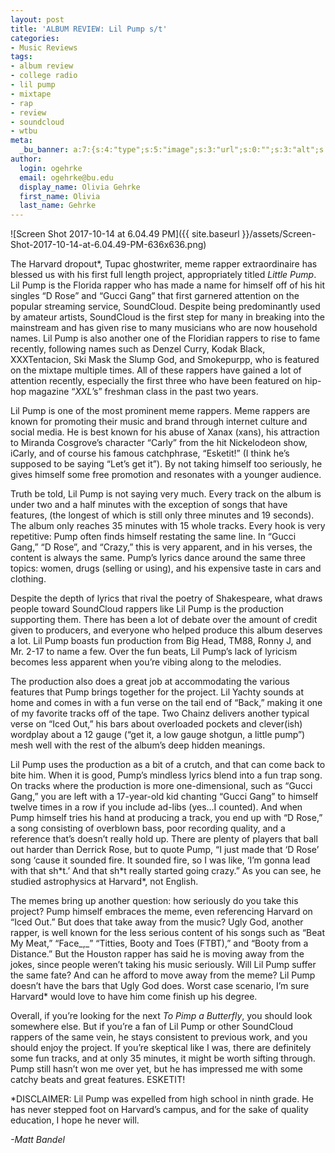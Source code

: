 ```yaml
---
layout: post
title: 'ALBUM REVIEW: Lil Pump s/t'
categories:
- Music Reviews
tags:
- album review
- college radio
- lil pump
- mixtape
- rap
- review
- soundcloud
- wtbu
meta:
  _bu_banner: a:7:{s:4:"type";s:5:"image";s:3:"url";s:0:"";s:3:"alt";s:0:"";s:7:"post_id";s:0:"";s:4:"html";s:0:"";s:8:"position";s:12:"contentWidth";s:7:"caption";s:0:"";}
author:
  login: ogehrke
  email: ogehrke@bu.edu
  display_name: Olivia Gehrke
  first_name: Olivia
  last_name: Gehrke
---
```

![Screen Shot 2017-10-14 at 6.04.49 PM]({{ site.baseurl }}/assets/Screen-Shot-2017-10-14-at-6.04.49-PM-636x636.png)

The Harvard dropout\*, Tupac ghostwriter, meme rapper extraordinaire has blessed us with his first full length project, appropriately titled _Little Pump_. Lil Pump is the Florida rapper who has made a name for himself off of his hit singles “D Rose” and “Gucci Gang” that first garnered attention on the popular streaming service, SoundCloud. Despite being predominantly used by amateur artists, SoundCloud is the first step for many in breaking into the mainstream and has given rise to many musicians who are now household names. Lil Pump is also another one of the Floridian rappers to rise to fame recently, following names such as Denzel Curry, Kodak Black, XXXTentacion, Ski Mask the Slump God, and Smokepurpp, who is featured on the mixtape multiple times. All of these rappers have gained a lot of attention recently, especially the first three who have been featured on hip-hop magazine “_XXL_’s” freshman class in the past two years.

Lil Pump is one of the most prominent meme rappers. Meme rappers are known for promoting their music and brand through internet culture and social media. He is best known for his abuse of Xanax (xans), his attraction to Miranda Cosgrove’s character “Carly” from the hit Nickelodeon show, iCarly, and of course his famous catchphrase, “Esketit!” (I think he’s supposed to be saying “Let’s get it”). By not taking himself too seriously, he gives himself some free promotion and resonates with a younger audience.

Truth be told, Lil Pump is not saying very much. Every track on the album is under two and a half minutes with the exception of songs that have features, (the longest of which is still only three minutes and 19 seconds). The album only reaches 35 minutes with 15 whole tracks. Every hook is very repetitive: Pump often finds himself restating the same line. In “Gucci Gang,” “D Rose”, and “Crazy,” this is very apparent, and in his verses, the content is always the same. Pump’s lyrics dance around the same three topics: women, drugs (selling or using), and his expensive taste in cars and clothing.

Despite the depth of lyrics that rival the poetry of Shakespeare, what draws people toward SoundCloud rappers like Lil Pump is the production supporting them. There has been a lot of debate over the amount of credit given to producers, and everyone who helped produce this album deserves a lot. Lil Pump boasts fun production from Big Head, TM88, Ronny J, and Mr. 2-17 to name a few. Over the fun beats, Lil Pump’s lack of lyricism becomes less apparent when you’re vibing along to the melodies.

The production also does a great job at accommodating the various features that Pump brings together for the project. Lil Yachty sounds at home and comes in with a fun verse on the tail end of “Back,” making it one of my favorite tracks off of the tape. Two Chainz delivers another typical verse on “Iced Out,” his bars about overloaded pockets and clever(ish) wordplay about a 12 gauge (“get it, a low gauge shotgun, a little pump”) mesh well with the rest of the album’s deep hidden meanings.

Lil Pump uses the production as a bit of a crutch, and that can come back to bite him. When it is good, Pump’s mindless lyrics blend into a fun trap song. On tracks where the production is more one-dimensional, such as “Gucci Gang,” you are left with a 17-year-old kid chanting “Gucci Gang” to himself twelve times in a row if you include ad-libs (yes…I counted). And when Pump himself tries his hand at producing a track, you end up with “D Rose,” a song consisting of overblown bass, poor recording quality, and a reference that’s doesn’t really hold up. There are plenty of players that ball out harder than Derrick Rose, but to quote Pump, “I just made that ‘D Rose’ song ‘cause it sounded fire. It sounded fire, so I was like, ‘I’m gonna lead with that sh\*t.’ And that sh\*t really started going crazy.” As you can see, he studied astrophysics at Harvard\*, not English.

The memes bring up another question: how seriously do you take this project? Pump himself embraces the meme, even referencing Harvard on “Iced Out.” But does that take away from the music? Ugly God, another rapper, is well known for the less serious content of his songs such as “Beat My Meat,” “Face_,_” “Titties, Booty and Toes (FTBT),” and “Booty from a Distance.” But the Houston rapper has said he is moving away from the jokes, since people weren’t taking his music seriously. Will Lil Pump suffer the same fate? And can he afford to move away from the meme? Lil Pump doesn’t have the bars that Ugly God does. Worst case scenario, I’m sure Harvard\* would love to have him come finish up his degree.

Overall, if you’re looking for the next _To Pimp a Butterfly_, you should look somewhere else. But if you’re a fan of Lil Pump or other SoundCloud rappers of the same vein, he stays consistent to previous work, and you should enjoy the project. If you’re skeptical like I was, there are definitely some fun tracks, and at only 35 minutes, it might be worth sifting through. Pump still hasn’t won me over yet, but he has impressed me with some catchy beats and great features. ESKETIT!

\*DISCLAIMER: Lil Pump was expelled from high school in ninth grade. He has never stepped foot on Harvard’s campus, and for the sake of quality education, I hope he never will.

_\-Matt Bandel_